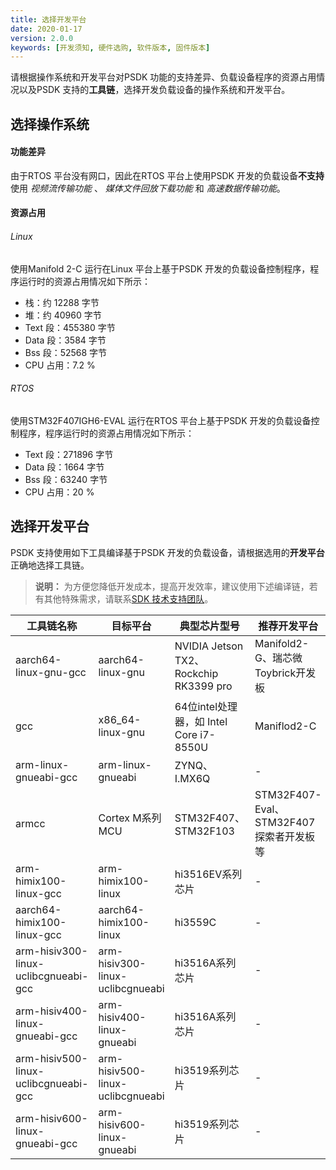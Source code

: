 ```yaml
---
title: 选择开发平台
date: 2020-01-17
version: 2.0.0
keywords: [开发须知, 硬件选购, 软件版本, 固件版本]
---
```

请根据操作系统和开发平台对PSDK 功能的支持差异、负载设备程序的资源占用情况以及PSDK 支持的**工具链**，选择开发负载设备的操作系统和开发平台。

## 选择操作系统
#### 功能差异
由于RTOS 平台没有网口，因此在RTOS 平台上使用PSDK 开发的负载设备**不支持**使用
*视频流传输功能* 、 *媒体文件回放下载功能* 和 *高速数据传输功能*。

#### 资源占用
###### Linux
使用Manifold 2-C 运行在Linux 平台上基于PSDK 开发的负载设备控制程序，程序运行时的资源占用情况如下所示：        
* 栈：约 12288 字节
* 堆：约 40960 字节
* Text 段：455380 字节
* Data 段：3584 字节
* Bss 段：52568 字节
* CPU 占用：7.2 %

###### RTOS 
使用STM32F407IGH6-EVAL 运行在RTOS 平台上基于PSDK 开发的负载设备控制程序，程序运行时的资源占用情况如下所示：      
* Text 段：271896 字节
* Data 段：1664 字节
* Bss 段：63240 字节
* CPU 占用：20 %

## 选择开发平台
PSDK 支持使用如下工具编译基于PSDK 开发的负载设备，请根据选用的**开发平台**正确地选择工具链。
> **说明：** 为方便您降低开发成本，提高开发效率，建议使用下述编译链，若有其他特殊需求，请联系<a href="mailto:dev@dji.com">SDK 技术支持团队</a>。

<table id="toolchain">
<thead>
<tr>
   <th>工具链名称</th>
   <th>目标平台</th>
   <th>典型芯片型号</th>
   <th>推荐开发平台</th>
</tr>
</thead>
<tbody>
<tr>
   <td>aarch64-linux-gnu-gcc</td>
   <td>aarch64-linux-gnu</td>
   <td>NVIDIA Jetson TX2、Rockchip RK3399 pro</td>
   <td>Manifold2-G、瑞芯微Toybrick开发板</td>
</tr>
<tr>
   <td>gcc</td>
   <td>x86_64-linux-gnu</td>
   <td>64位intel处理器，如 Intel Core i7-8550U</td>
   <td>Maniflod2-C</td>
</tr>
<tr>
   <td>arm-linux-gnueabi-gcc</td>
   <td>arm-linux-gnueabi</td>
   <td>ZYNQ、I.MX6Q</td>
   <td>-</td>
</tr>
<tr>
   <td>armcc</td>
   <td>Cortex M系列MCU</td>
   <td>STM32F407、STM32F103</td>
   <td>STM32F407-Eval、STM32F407探索者开发板等</td>
</tr>
<tr>
   <td>arm-himix100-linux-gcc</td>
   <td>arm-himix100-linux</td>
   <td>hi3516EV系列芯片</td>
   <td>-</td>
</tr>
<tr>
   <td>aarch64-himix100-linux-gcc</td>
   <td>aarch64-himix100-linux</td>
   <td>hi3559C</td>
   <td>-</td>
</tr>
<tr>
   <td>arm-hisiv300-linux-uclibcgnueabi-gcc</td>
   <td>arm-hisiv300-linux-uclibcgnueabi</td>
   <td>hi3516A系列芯片</td>
   <td>-</td>
</tr>
<tr>
   <td>arm-hisiv400-linux-gnueabi-gcc</td>
   <td>arm-hisiv400-linux-gnueabi</td>
   <td>hi3516A系列芯片</td>
   <td>-</td>
</tr>
<tr>
   <td>arm-hisiv500-linux-uclibcgnueabi-gcc</td>
   <td>arm-hisiv500-linux-uclibcgnueabi</td>
   <td>hi3519系列芯片</td>
   <td>-</td>
</tr>
<tr>
   <td>arm-hisiv600-linux-gnueabi-gcc</td>
   <td>arm-hisiv600-linux-gnueabi</td>
   <td>hi3519系列芯片</td>
   <td>-</td>
</tr>
</tbody>
</table>